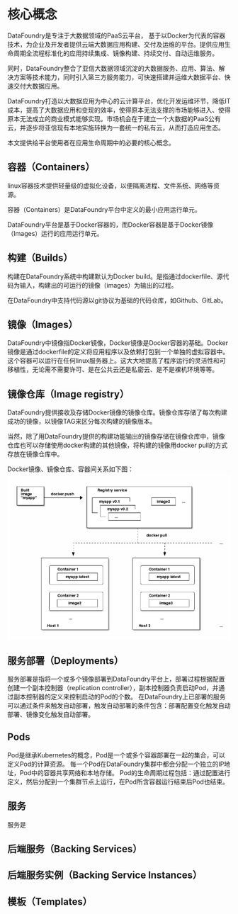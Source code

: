 # 核心概念

DataFoundry是专注于大数据领域的PaaS云平台， 基于以Docker为代表的容器技术，为企业及开发者提供云端大数据应用构建、交付及运维的平台。提供应用生命周期全流程标准化的应用持续集成、镜像构建、持续交付、自动运维服务。

同时，DataFoundry整合了亚信大数据领域沉淀的大数据服务、应用、算法、解决方案等技术能力，同时引入第三方服务能力，可快速搭建并运维大数据平台、快速交付大数据应用。

DataFoundry打造以大数据应用为中心的云计算平台，优化开发运维环节，降低IT成本，提高了大数据应用和变现的效率，使得原本无法支撑的市场能够进入、使得原本无法成立的商业模式能够实现。市场机会在于建立一个大数据的PaaS公有云，并逐步将亚信现有本地实施转换为一套统一的私有云，从而打造应用生态。

本文提供给平台使用者在应用生命周期中的必要的核心概念。
    
## 容器（Containers）

linux容器技术提供轻量级的虚拟化设备，以便隔离进程、文件系统、网络等资源。

容器（Containers）是DataFoundry平台中定义的最小应用运行单元。

DataFoundry平台是基于Docker容器的，而Docker容器是基于Docker镜像（Images）运行的应用运行单元。
    
## 构建（Builds）

构建在DataFoundry系统中构建默认为Docker build。是指通过dockerfile、源代码为输入，构建出的可运行的镜像（images）为输出的过程。

在DataFoundry中支持代码源以git协议为基础的代码仓库，如Github、GitLab。
    
## 镜像（Images）
    
DataFoundry中镜像指Docker镜像，Docker镜像是Docker容器的基础。Docker镜像是通过dockerfile的定义将应用程序以及依赖打包到一个单独的虚拟容器中。这个容器可以运行在任何linux服务器上。这大大地提高了程序运行的灵活性和可移植性，无论需不需要许可、是在公共云还是私密云、是不是裸机环境等等。
    
## 镜像仓库（Image registry）
    
DataFoundry提供接收及存储Docker镜像的镜像仓库。镜像仓库存储了每次构建成功的镜像，以镜像TAG来区分每次构建的镜像版本。

当然，除了用DataFoundry提供的构建功能输出的镜像存储在镜像仓库中，镜像仓库也可以存储使用docker构建的其他镜像，将构建的镜像用docker pull的方式存放在镜像仓库中。

Docker镜像、镜像仓库、容器间关系如下图：
![](registry.png)


## 服务部署（Deployments）

服务部署是指将一个或多个镜像部署到DataFoundry平台上，部署过程根据配置创建一个副本控制器（replication controller），副本控制器负责启动Pod，并通过副本控制器的定义来控制启动的Pod的个数。
在DataFoundry上已部署的服务可以通过条件来触发自动部署，触发自动部署的条件包含：部署配置变化触发自动部署、镜像变化触发自动部署。

## Pods

Pod是继承Kubernetes的概念，Pod是一个或多个容器部署在一起的集合，可以定义Pod的计算资源。
每一个Pod在DataFoundry集群中都会分配一个独立的IP地址，Pod中的容器共享网络和本地存储。
Pod的生命周期过程包括：通过配置进行定义，然后分配到一个集群节点上运行，在Pod所含容器运行结束后Pod也结束。
    
## 服务

服务是

## 后端服务（Backing Services）
## 后端服务实例（Backing Service Instances）
## 模板（Templates）





